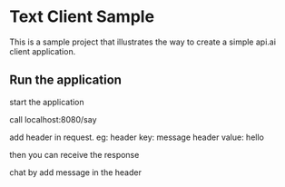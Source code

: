 # Text Client Sample

This is a sample project that illustrates the way to create a simple api.ai
client application.


## Run the application

start the application

call localhost:8080/say

add header in request. eg:
header key: message
header value: hello

then you can receive the response

chat by add message in the header